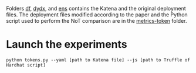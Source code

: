 Folders [df](./df/), [dydx](./dydx/), and [ens](./ens/) contains the Katena and the original deployment files.
The deployment files modified according to the paper and the Python script used to perform the NoT comparison are in the [metrics-token](./metrics-token/) folder.

# Launch the experiments

```
python tokens.py --yaml [path to Katena file] --js [path to Truffle of Hardhat script]
```